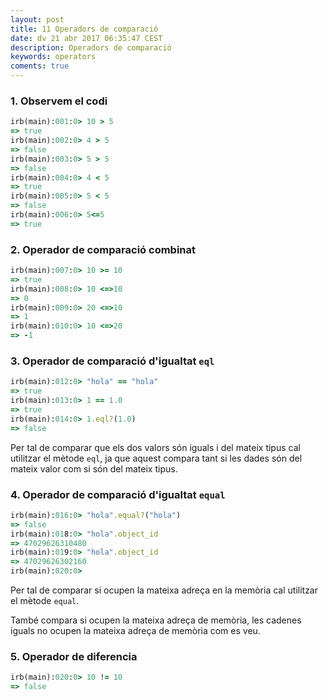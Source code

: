 ```yaml
---
layout: post
title: 11 Operadors de comparació
date: dv 21 abr 2017 06:35:47 CEST 
description: Operadors de comparació 
keywords: operators
coments: true
---
```


### 1. Observem el codi

```ruby
irb(main):001:0> 10 > 5
=> true
irb(main):002:0> 4 > 5
=> false
irb(main):003:0> 5 > 5
=> false
irb(main):004:0> 4 < 5
=> true
irb(main):005:0> 5 < 5
=> false
irb(main):006:0> 5<=5
=> true

```

### 2. Operador de comparació combinat

```ruby
irb(main):007:0> 10 >= 10
=> true
irb(main):008:0> 10 <=>10
=> 0
irb(main):009:0> 20 <=>10
=> 1
irb(main):010:0> 10 <=>20
=> -1
```

### 3. Operador de comparació d'igualtat `eql`

```ruby
irb(main):012:0> "hola" == "hola"
=> true
irb(main):013:0> 1 == 1.0
=> true
irb(main):014:0> 1.eql?(1.0)
=> false
```

Per tal de comparar que els dos valors són iguals i del mateix tipus cal utilitzar el mètode `eql`, ja que aquest compara tant si les dades són del mateix valor com si són del mateix tipus.


### 4. Operador de comparació d'igualtat `equal`

```ruby
irb(main):016:0> "hola".equal?("hola")
=> false
irb(main):018:0> "hola".object_id
=> 47029626310480
irb(main):019:0> "hola".object_id
=> 47029626302160
irb(main):020:0> 

```

Per tal de comparar si ocupen la mateixa adreça en la memòria cal utilitzar el mètode `equal`.

També compara si ocupen la mateixa adreça de memòria, les cadenes iguals no ocupen la mateixa adreça de memòria com es veu.


### 5. Operador de diferencia

```ruby
irb(main):020:0> 10 != 10 
=> false
```
